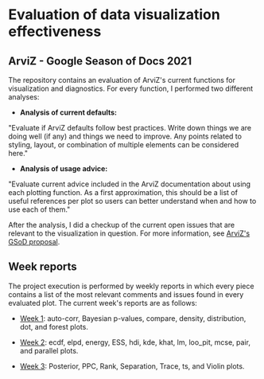 # Evaluation of data visualization effectiveness
## ArviZ - Google Season of Docs 2021

The repository contains an evaluation of ArviZ's current functions for visualization and diagnostics. 
For every function, I performed two different analyses: 

 + **Analysis of current defaults:**
 
"Evaluate if ArviZ defaults follow best practices. Write down things we are doing well (if any) and things we need to improve. Any points related to styling, layout, or combination of multiple elements can be considered here."
  
 + **Analysis of usage advice:**
 
"Evaluate current advice included in the ArviZ documentation about using each plotting function. As a first approximation, this should be a list of useful references per plot so users can better understand when and how to use each of them."
   
After the analysis, I did a checkup of the current open issues that are relevant to the visualization in question. For more information, see [ArviZ's GSoD proposal](https://github.com/arviz-devs/GSoD/blob/main/2021/viz_evaluation.md).
 
## Week reports

The project execution is performed by weekly reports in which every piece contains a list of the most relevant comments and issues found in every evaluated plot. The current week's reports are as follows:

 + [Week 1](https://github.com/asael697/arviz_docs/blob/main/weeks/week1.ipynb): auto-corr, Bayesian p-values, compare, density, distribution, dot, and forest plots.
 
 + [Week 2](https://github.com/asael697/arviz_docs/blob/main/weeks/week2.ipynb): ecdf, elpd, energy, ESS, hdi, kde, khat, lm, loo_pit, mcse, pair, and parallel plots.
 
 + [Week 3](https://github.com/asael697/arviz_docs/blob/main/weeks/Week3.ipynb): Posterior, PPC, Rank, Separation, Trace, ts, and Violin plots. 

